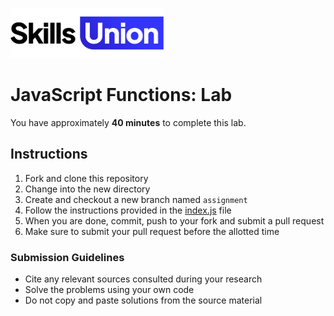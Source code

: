 [<img src="assets/images/su-logo.png" alt="Skills Union Logo" height="80px" />](https://www.skillsunion.com/)

# JavaScript Functions: Lab

You have approximately **40 minutes** to complete this lab.

## Instructions

1. Fork and clone this repository
1. Change into the new directory
1. Create and checkout a new branch named `assignment`
1. Follow the instructions provided in the [index.js](src/index.js) file
1. When you are done, commit, push to your fork and submit a pull request
1. Make sure to submit your pull request before the allotted time

### Submission Guidelines

- Cite any relevant sources consulted during your research
- Solve the problems using your own code
- Do not copy and paste solutions from the source material
